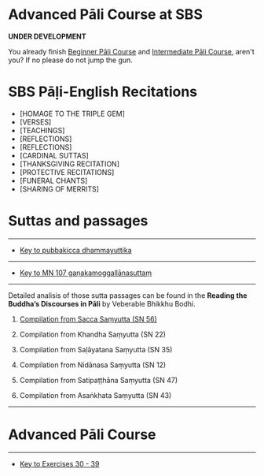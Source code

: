 # **Advanced Pāli Course at SBS**

**UNDER DEVELOPMENT**

You already finish [Beginner Pāli Course](https://sasanarakkha.github.io/study-tools/pali-class.html) and [Intermediate Pāli Course](https://sasanarakkha.github.io/study-tools/pali-class-inter.html), aren't you? If no please do not jump the gun.

# **SBS Pāḷi-English Recitations**

- [HOMAGE TO THE TRIPLE GEM]
- [VERSES]
- [TEACHINGS]
- [REFLECTIONS]
- [REFLECTIONS]
- [CARDINAL SUTTAS]
- [THANKSGIVING RECITATION]
- [PROTECTIVE RECITATIONS]
- [FUNERAL CHANTS]
- [SHARING OF MERRITS]


# **Suttas and passages**

-------


- [Key to pubbakicca dhammayuttika](https://docs.google.com/document/d/1z4B3TELrZlVemxP_gB0ciampFTIOS5hL/)


-------

- [Key to MN 107 gaṇakamoggallānasuttaṃ](https://docs.google.com/document/d/1oW92myGIHzLypzNQGQPa0YeTGDfVq_Aogre8sLTRQuM/)


-------

Detailed analisis of those sutta passages can be found in the **Reading the Buddha’s Discourses in Pāli** by Veberable Bhikkhu Bodhi.

1. [Compilation from  Sacca Saṃyutta (SN 56)](https://docs.google.com/document/d/1QvmDByxRI4hMT3C8EqrafaGoXC5HA_8kRn730-VtKjY/)

2. Compilation from  Khandha Saṃyutta (SN 22)

3. Compilation from  Saḷāyatana Saṃyutta (SN 35)

4. Compilation from  Nidānasa Saṃyutta (SN 12)

5. Compilation from  Satipaṭṭhāna Saṃyutta (SN 47)

6. Compilation from  Asaṅkhata Saṃyutta (SN 43)


-------

# **Advanced Pāli Course**

------

- [Key to Exercises 30 - 39](https://docs.google.com/document/d/1VoFPr2jqJbQEQgT_UbuhxpzHM_H_mqX3BCy3vMdqiUc/)


